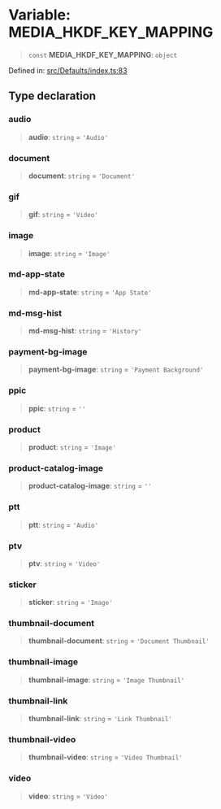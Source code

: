 # Variable: MEDIA\_HKDF\_KEY\_MAPPING

> `const` **MEDIA\_HKDF\_KEY\_MAPPING**: `object`

Defined in: [src/Defaults/index.ts:83](https://github.com/Fokusdotid/Baileys/blob/86ad0f8078178c8586062ad3364a59e068f4b3b2/src/Defaults/index.ts#L83)

## Type declaration

### audio

> **audio**: `string` = `'Audio'`

### document

> **document**: `string` = `'Document'`

### gif

> **gif**: `string` = `'Video'`

### image

> **image**: `string` = `'Image'`

### md-app-state

> **md-app-state**: `string` = `'App State'`

### md-msg-hist

> **md-msg-hist**: `string` = `'History'`

### payment-bg-image

> **payment-bg-image**: `string` = `'Payment Background'`

### ppic

> **ppic**: `string` = `''`

### product

> **product**: `string` = `'Image'`

### product-catalog-image

> **product-catalog-image**: `string` = `''`

### ptt

> **ptt**: `string` = `'Audio'`

### ptv

> **ptv**: `string` = `'Video'`

### sticker

> **sticker**: `string` = `'Image'`

### thumbnail-document

> **thumbnail-document**: `string` = `'Document Thumbnail'`

### thumbnail-image

> **thumbnail-image**: `string` = `'Image Thumbnail'`

### thumbnail-link

> **thumbnail-link**: `string` = `'Link Thumbnail'`

### thumbnail-video

> **thumbnail-video**: `string` = `'Video Thumbnail'`

### video

> **video**: `string` = `'Video'`
